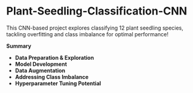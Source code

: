 # Plant-Seedling-Classification-CNN
This CNN-based project explores classifying 12 plant seedling species, tackling overfitting and class imbalance for optimal performance!


**Summary** 

* **Data Preparation & Exploration**
* **Model Development**
* **Data Augmentation**
* **Addressing Class Imbalance**
* **Hyperparameter Tuning Potential**
